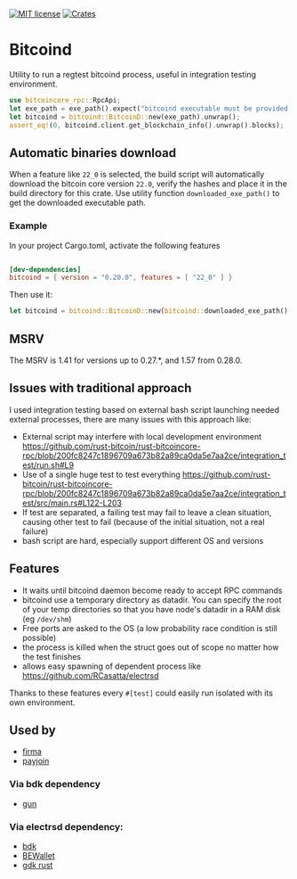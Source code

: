 [![MIT license](https://img.shields.io/github/license/RCasatta/bitcoind)](https://github.com/RCasatta/bitcoind/blob/master/LICENSE)
[![Crates](https://img.shields.io/crates/v/bitcoind.svg)](https://crates.io/crates/bitcoind)

# Bitcoind

Utility to run a regtest bitcoind process, useful in integration testing environment.

```rust
use bitcoincore_rpc::RpcApi;
let exe_path = exe_path().expect("bitcoind executable must be provided in BITCOIND_EXE, or with a feature like '22_0', or be in PATH");
let bitcoind = bitcoind::BitcoinD::new(exe_path).unwrap();
assert_eq!(0, bitcoind.client.get_blockchain_info().unwrap().blocks);
```

## Automatic binaries download

When a feature like `22_0` is selected, the build script will automatically download the bitcoin core version `22.0`, verify the hashes and place it in the build directory for this crate.
Use utility function `downloaded_exe_path()` to get the downloaded executable path.

### Example

In your project Cargo.toml, activate the following features

```toml

[dev-dependencies]
bitcoind = { version = "0.20.0", features = [ "22_0" ] }
```

Then use it:

```rust
let bitcoind = bitcoind::BitcoinD::new(bitcoind::downloaded_exe_path().unwrap()).unwrap();
```

## MSRV

The MSRV is 1.41 for versions up to 0.27.\*, and 1.57 from 0.28.0.

## Issues with traditional approach

I used integration testing based on external bash script launching needed external processes, there are many issues with this approach like:

* External script may interfere with local development environment https://github.com/rust-bitcoin/rust-bitcoincore-rpc/blob/200fc8247c1896709a673b82a89ca0da5e7aa2ce/integration_test/run.sh#L9
* Use of a single huge test to test everything https://github.com/rust-bitcoin/rust-bitcoincore-rpc/blob/200fc8247c1896709a673b82a89ca0da5e7aa2ce/integration_test/src/main.rs#L122-L203
* If test are separated, a failing test may fail to leave a clean situation, causing other test to fail (because of the initial situation, not a real failure)
* bash script are hard, especially support different OS and versions

## Features

  * It waits until bitcoind daemon become ready to accept RPC commands
  * bitcoind use a temporary directory as datadir. You can specify the root of your temp directories so that you have node's datadir in a RAM disk (eg `/dev/shm`)
  * Free ports are asked to the OS (a low probability race condition is still possible)
  * the process is killed when the struct goes out of scope no matter how the test finishes
  * allows easy spawning of dependent process like https://github.com/RCasatta/electrsd

Thanks to these features every `#[test]` could easily run isolated with its own environment.

## Used by

* [firma](https://github.com/RCasatta/firma/)
* [payjoin](https://github.com/Kixunil/payjoin)

### Via bdk dependency

* [gun](https://github.com/LLFourn/gun)

### Via electrsd dependency:

* [bdk](https://github.com/bitcoindevkit/bdk)
* [BEWallet](https://github.com/LeoComandini/BEWallet)
* [gdk rust](https://github.com/Blockstream/gdk/blob/master/subprojects/gdk_rust/)
